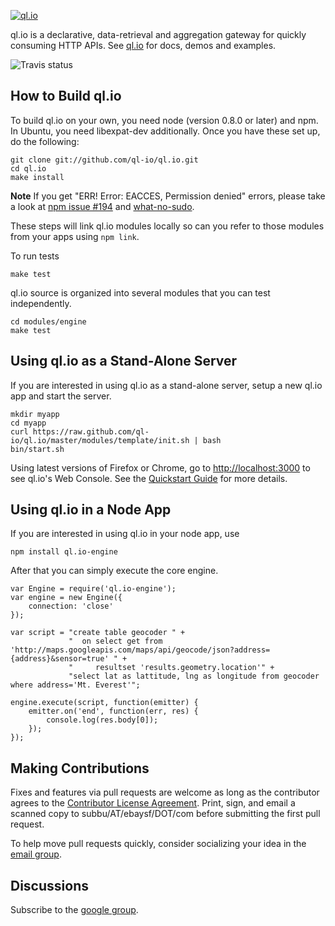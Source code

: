 [![ql.io](http://ql.io/images/ql.io-large.png)](http://ql.io)

ql.io is a declarative, data-retrieval and aggregation gateway for quickly consuming HTTP APIs. See
[ql.io](http://ql.io) for docs, demos and examples. 

![Travis status](https://secure.travis-ci.org/ql-io/ql.io.png)

## How to Build ql.io 

To build ql.io on your own, you need node (version 0.8.0 or later) and npm. In Ubuntu, you need
libexpat-dev additionally. Once you have these set up, do the following:

    git clone git://github.com/ql-io/ql.io.git
    cd ql.io
    make install

**Note** If you get "ERR! Error: EACCES, Permission denied" errors, please take a look 
at [npm issue #194](https://github.com/isaacs/npm/issues/194) and 
[what-no-sudo](http://foohack.com/2010/08/intro-to-npm/#what_no_sudo).

These steps will link ql.io modules locally so can you refer to those modules from your apps using
`npm link`.

To run tests

    make test

ql.io source is organized into several modules that you can test independently.

    cd modules/engine
    make test

## Using ql.io as a Stand-Alone Server

If you are interested in using ql.io as a stand-alone server, setup a new ql.io app and start the
server.

    mkdir myapp
    cd myapp
    curl https://raw.github.com/ql-io/ql.io/master/modules/template/init.sh | bash
    bin/start.sh

Using latest versions of Firefox or Chrome, go to
[http://localhost:3000](http://localhost:3000) to see ql.io's Web Console. See the
[Quickstart Guide](http://ql.io/docs/quickstart) for more details.</p>

## Using ql.io in a Node App

If you are interested in using ql.io in your node app, use

    npm install ql.io-engine

After that you can simply execute the core engine.
    
    var Engine = require('ql.io-engine');
    var engine = new Engine({
        connection: 'close'
    });

    var script = "create table geocoder " +
                 "  on select get from 'http://maps.googleapis.com/maps/api/geocode/json?address={address}&sensor=true' " +
                 "     resultset 'results.geometry.location'" +
                 "select lat as lattitude, lng as longitude from geocoder where address='Mt. Everest'";

    engine.execute(script, function(emitter) {
        emitter.on('end', function(err, res) {
            console.log(res.body[0]);
        });
    });

## Making Contributions

Fixes and features via pull requests are welcome as long as the contributor agrees to the
[Contributor License Agreement](https://github.com/downloads/ql-io/ql.io/ql.io-CLA.pdf). Print,
sign, and email a scanned copy to subbu/AT/ebaysf/DOT/com before submitting the first pull request.

To help move pull requests quickly, consider socializing your idea in the
[email group](http://groups.google.com/group/qlio).

## Discussions

Subscribe to the [google group](http://groups.google.com/group/qlio). 
